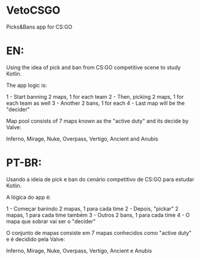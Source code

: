 # VetoCSGO

Picks&Bans app for CS:GO

# EN:
Using the idea of pick and ban from CS:GO competitive scene to study Kotlin.

The app logic is:

1 - Start banning 2 maps, 1 for each team
2 - Then, picking 2 maps, 1 for each team as well
3 - Another 2 bans, 1 for each
4 - Last map will be the "decider"

Map pool consists of 7 maps known as the "active duty" and its decide by Valve:

Inferno, Mirage, Nuke, Overpass, Vertigo, Ancient and Anubis 

 
 # PT-BR:

Usando a ideia de pick e ban do cenário competitivo de CS:GO para estudar Kotlin.

A lógica do app é:

1 - Começar banindo 2 mapas, 1 para cada time
2 - Depois, "pickar" 2 mapas, 1 para cada time também
3 - Outros 2 bans, 1 para cada time
4 - O mapa que sobrar vai ser o "decider"

O conjunto de mapas consiste em 7 mapas conhecidos como "active duty" e é decidido pela Valve:

Inferno, Mirage, Nuke, Overpass, Vertigo, Ancient e Anubis
